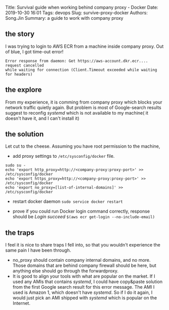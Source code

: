 Title: Survival guide when working behind company proxy - Docker
Date: 2019-10-30 16:01
Tags: devops
Slug: survive-proxy-docker
Authors: Song.Jin
Summary: a guide to work with company proxy

## the story

I was trying to login to AWS ECR from a machine inside company proxy. Out of
blue, I got time-out error!
```
Error response from daemon: Get https://aws-account.dkr.ecr.... request cancelled
while waiting for connection (Client.Timeout exceeded while waiting for headers)
```


## the explore

From my experience, it is comming from company proxy which blocks your network
traffic quietly again. But problem is most of Google-search results suggest to
reconfig *systemd* which is not available to my machine( it doesn't have it, and
I can't install it)

## the solution

Let cut to the cheese. Assuming you have root permission to the machine,

- add proxy settings to `/etc/sysconfig/docker` file.
```
sudo su -
echo 'export http_proxy=http://<company-proxy:proxy-port>' >> /etc/sysconfig/docker
echo 'export https_proxy=http://<company-proxy:proxy-port>' >> /etc/sysconfig/docker
echo 'export no_proxy=[list-of-internal-domains]' >> /etc/sysconfig/docker
```
- restart docker daemon
`sudo service docker restart`

- prove if you could run Docker login command correctly, response should be *Login succeed*
`$(aws ecr get-login --no-include-email)`

## the traps

I feel it is nice to share traps I fell into, so that you wouldn't experience
the same pain I have been through.
- no_proxy should contain company internal domains, and no more. Those domains
that are behind company firewall should be here, but anything else should go
through the forwardproxy.
- It is good to align your tools with what are popular on the market. If I used
any AMIs that contains *systemd*, I could have copy&paste solution from the first
Google search result for this error message. The AMI I used is Amazon 1, which
doesn't have *systemd*. So if I do it again, I would just pick an AMI shipped with
*systemd* which is popular on the Internet.


